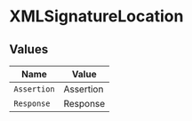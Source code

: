 # XMLSignatureLocation


## Values

| Name        | Value       |
| ----------- | ----------- |
| `Assertion` | Assertion   |
| `Response`  | Response    |